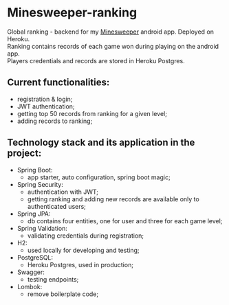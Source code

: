 # Minesweeper-ranking
Global ranking - backend for my [Minesweeper](https://github.com/slawomirbuczek/Minesweeper) android app. Deployed on Heroku.  
Ranking contains records of each game won during playing on the android app.  
Players credentials and records are stored in Heroku Postgres.

## Current functionalities:  
* registration & login;
* JWT authentication;
* getting top 50 records from ranking for a given level;
* adding records to ranking;

## Technology stack and its application in the project:
* Spring Boot:
  * app starter, auto configuration, spring boot magic;
* Spring Security:
  * authentication with JWT;
  * getting ranking and adding new records are available only to authenticated users;
* Spring JPA:
  * db contains four entities, one for user and three for each game level;
* Spring Validation:
  * validating credentials during registration;
* H2:
  * used locally for developing and testing;
* PostgreSQL:
  * Heroku Postgres, used in production;
* Swagger:
  * testing endpoints;
* Lombok:
  * remove  boilerplate code;
